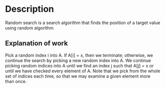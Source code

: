 # Description

Random search is a search algorithm that finds the position of a target value using random algorithm.


## Explanation of work
Pick a random index i into A. If A\[i] = x, then we terminate; otherwise, we continue the search by picking a new
random index into A. We continue picking random indices into A until we find an
index j such that A\[j] = x or until we have checked every element of A. Note
that we pick from the whole set of indices each time, so that we may examine a
given element more than once.
